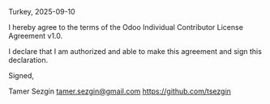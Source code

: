 Turkey, 2025-09-10

I hereby agree to the terms of the Odoo Individual Contributor License
Agreement v1.0.

I declare that I am authorized and able to make this agreement and sign this
declaration.

Signed,

Tamer Sezgin tamer.sezgin@gmail.com https://github.com/tsezgin
